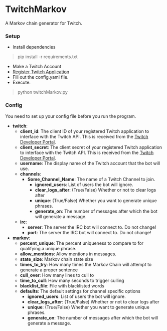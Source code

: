 # TwitchMarkov
A Markov chain generator for Twitch.

### Setup
- Install dependencies
> pip install -r requirements.txt
- Make a Twitch Account
- [Register Twitch Application](https://dev.twitch.tv/console/apps)
- Fill out the config.yaml file.
- Execute.
> python twitchMarkov.py

### Config
You need to set up your config file before you run the program.

* **twitch**:
  * **client_id**: The client ID of your registered Twitch application to interface with the Twitch API. This is received from the [Twitch Developer Portal](https://dev.twitch.tv/console/apps).
  * **client_secret**: The client secret of your registered Twitch application to interface with the Twitch API. This is received from the [Twitch Developer Portal](https://dev.twitch.tv/console/apps).
  * **username**: The display name of the Twitch account that the bot will use.
  * **channels**:
    * **Some_Channel_Name**: The name of a Twitch Channel to join.
      * **ignored_users**: List of users the bot will ignore.
      * **clear_logs_after**: (True/False) Whether or not to clear logs after
      * **unique**: (True/False) Whether you want to generate unique phrases.
      * **generate_on**: The number of messages after which the bot will generate a message.
  * **irc**:
    * **server**: The server the IRC bot will connect to. Do not change!
    * **port**: The server the IRC bot will connect to. Do not change!
* **markov**:
  * **percent_unique**: The percent uniqueness to compare to for qualifying a unique phrase.
  * **allow_mentions**: Allow mentions in messages.
  * **state_size**: Markov chain state size
  * **times_to_try**: How many times the Markov Chain will attempt to generate a proper sentence
  * **cull_over**: How many lines to cull to
  * **time_to_cull**: How many seconds to trigger culling
  * **blacklist_file**: File with blacklisted words
  * **defaults**: The default settings for channel specific options
    * **ignored_users**: List of users the bot will ignore.
    * **clear_logs_after**: (True/False) Whether or not to clear logs after
    * **unique**: (True/False) Whether you want to generate unique phrases.
    * **generate_on**: The number of messages after which the bot will generate a message.
